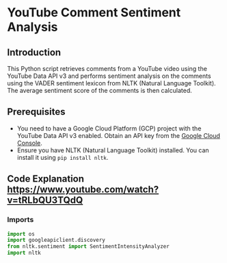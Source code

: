 # YouTube Comment Sentiment Analysis

## Introduction
This Python script retrieves comments from a YouTube video using the YouTube Data API v3 and performs sentiment analysis on the comments using the VADER sentiment lexicon from NLTK (Natural Language Toolkit). The average sentiment score of the comments is then calculated.

## Prerequisites
- You need to have a Google Cloud Platform (GCP) project with the YouTube Data API v3 enabled. Obtain an API key from the [Google Cloud Console](https://console.cloud.google.com/).
- Ensure you have NLTK (Natural Language Toolkit) installed. You can install it using `pip install nltk`.

## Code Explanation https://www.youtube.com/watch?v=tRLbQU3TQdQ

### Imports
```python
import os
import googleapiclient.discovery
from nltk.sentiment import SentimentIntensityAnalyzer
import nltk



